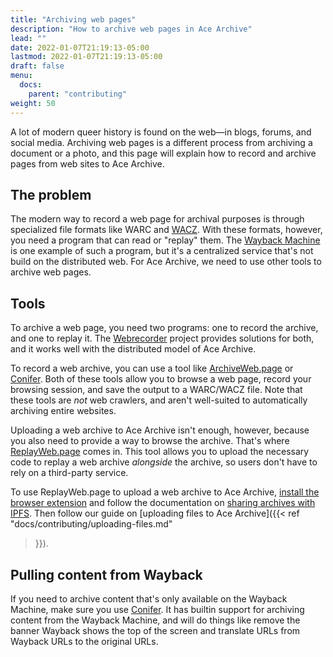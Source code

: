 ```yaml
---
title: "Archiving web pages"
description: "How to archive web pages in Ace Archive"
lead: ""
date: 2022-01-07T21:19:13-05:00
lastmod: 2022-01-07T21:19:13-05:00
draft: false
menu:
  docs:
    parent: "contributing"
weight: 50
---
```


A lot of modern queer history is found on the web—in blogs, forums, and social
media. Archiving web pages is a different process from archiving a document or
a photo, and this page will explain how to record and archive pages from web
sites to Ace Archive.

## The problem

The modern way to record a web page for archival purposes is through
specialized file formats like WARC and
[WACZ](https://github.com/webrecorder/wacz-spec). With these formats, however,
you need a program that can read or "replay" them. The [Wayback
Machine](https://web.archive.org) is one example of such a program, but it's a
centralized service that's not build on the distributed web. For Ace Archive,
we need to use other tools to archive web pages.

## Tools

To archive a web page, you need two programs: one to record the archive, and
one to replay it. The [Webrecorder](https://webrecorder.net/) project provides
solutions for both, and it works well with the distributed model of Ace
Archive.

To record a web archive, you can use a tool like
[ArchiveWeb.page](https://archiveweb.page/) or
[Conifer](https://conifer.rhizome.org/). Both of these tools allow you to
browse a web page, record your browsing session, and save the output to a
WARC/WACZ file. Note that these tools are *not* web crawlers, and aren't
well-suited to automatically archiving entire websites.

Uploading a web archive to Ace Archive isn't enough, however, because you also
need to provide a way to browse the archive. That's where
[ReplayWeb.page](https://replayweb.page/) comes in. This tool allows you to
upload the necessary code to replay a web archive *alongside* the archive, so
users don't have to rely on a third-party service.

To use ReplayWeb.page to upload a web archive to Ace Archive, [install the
browser extension](https://archiveweb.page/en/install/) and follow the
documentation on [sharing archives with
IPFS](https://archiveweb.page/en/features/sharing/). Then follow our guide on
[uploading files to Ace Archive]({{< ref "docs/contributing/uploading-files.md"
>}}).

## Pulling content from Wayback

If you need to archive content that's only available on the Wayback Machine,
make sure you use [Conifer](https://conifer.rhizome.org/). It has builtin
support for archiving content from the Wayback Machine, and will do things like
remove the banner Wayback shows the top of the screen and translate URLs from
Wayback URLs to the original URLs.
